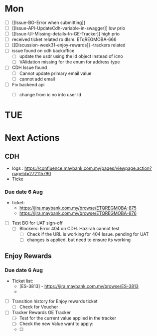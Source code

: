 

# Mon  
- [ ] [[Issue-BO-Error when submitting]]
- [ ] [[Issue-API-UpdateCdh-variable-in-swagger]] low prio
- [ ] [[Issue-UI-Missing-details-In-GE-Tracker]] high prio
- [ ] received ticket related ro dlsm. ETqREGMOBA-666
- [ ] [[Discussion-week31-enjoy-rewards]] -trackers related
- [ ] issue found on cdh backoffice
	- [ ] update the usdr using the id object instead of icno
	- [ ] VAlidation missing for the enum for address type
- [ ] CDH Issue found
	- [ ] Cannot update primary email value
	- [ ] cannot add email
- [ ] Fix backend api
	- [ ] change from ic no into user Id


# TUE



# Next Actions

## CDH 
- logs : https://confluence.maybank.com.my/pages/viewpage.action?pageId=272115790
- Ticke
### Due date 6 Aug
- ticket: 
	- https://jira.maybank.com.my/browse/ETQREGMOBA-875
	- https://jira.maybank.com.my/browse/ETQREGMOBA-876

- [ ] Test BO for UAT sign-off
	- [ ] Blockers:  Error 404 on CDH. Hazirah cannot test
		- [ ] Check if the URL is working for 404 Issue. pending for UAT 
		- [ ] changes is applied. but need to ensure its working

## Enjoy Rewards 

### Due date 6 Aug
- Ticket list:
	- [ES-3813] - https://jira.maybank.com.my/browse/ES-3813 
	- 
- [ ] Transition history for Enjoy rewards ticket
	- [ ] Check for Voucher 
- [ ] Tracker Rewards GE Tracker
	- [ ] Test for the current value applied in the tracker
	- [ ] Check the new Value want to apply:
	- [ ] 